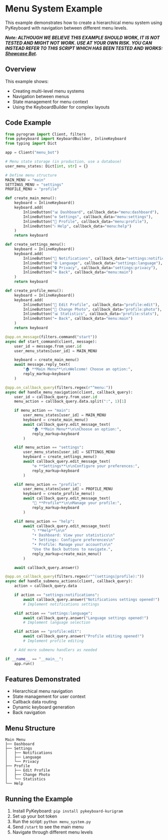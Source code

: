# Menu System Example

This example demonstrates how to create a hierarchical menu system using PyKeyboard with navigation between different menu levels.

<strong><em>Note: ALTHOUGH WE BELIEVE THIS EXAMPLE SHOULD WORK, IT IS NOT TESTED AND MIGHT NOT WORK. </em></strong>
<strong><em>USE AT YOUR OWN RISK. YOU CAN INSTEAD REFER TO THIS SCRIPT WHICH HAS BEEN TESTED AND WORKS: <a href="https://github.com/johnnie-610/pykeyboard/blob/main/showcase_bot.py">Showcase Bot</a>.</em></strong>

## Overview

This example shows:
- Creating multi-level menu systems
- Navigation between menus
- State management for menu context
- Using the KeyboardBuilder for complex layouts

## Code Example

```python
from pyrogram import Client, filters
from pykeyboard import KeyboardBuilder, InlineKeyboard
from typing import Dict

app = Client("menu_bot")

# Menu state storage (in production, use a database)
user_menu_states: Dict[int, str] = {}

# Define menu structure
MAIN_MENU = "main"
SETTINGS_MENU = "settings"
PROFILE_MENU = "profile"

def create_main_menu():
    keyboard = InlineKeyboard()
    keyboard.add(
        InlineButton("📊 Dashboard", callback_data="menu:dashboard"),
        InlineButton("⚙️ Settings", callback_data="menu:settings"),
        InlineButton("👤 Profile", callback_data="menu:profile"),
        InlineButton("ℹ️ Help", callback_data="menu:help")
    )
    return keyboard

def create_settings_menu():
    keyboard = InlineKeyboard()
    keyboard.add(
        InlineButton("🔔 Notifications", callback_data="settings:notifications"),
        InlineButton("🌐 Language", callback_data="settings:language"),
        InlineButton("🔒 Privacy", callback_data="settings:privacy"),
        InlineButton("⬅️ Back", callback_data="menu:main")
    )
    return keyboard

def create_profile_menu():
    keyboard = InlineKeyboard()
    keyboard.add(
        InlineButton("📝 Edit Profile", callback_data="profile:edit"),
        InlineButton("📸 Change Photo", callback_data="profile:photo"),
        InlineButton("📊 Statistics", callback_data="profile:stats"),
        InlineButton("⬅️ Back", callback_data="menu:main")
    )
    return keyboard

@app.on_message(filters.command("start"))
async def start_command(client, message):
    user_id = message.from_user.id
    user_menu_states[user_id] = MAIN_MENU

    keyboard = create_main_menu()
    await message.reply_text(
        "🏠 **Main Menu**\n\nWelcome! Choose an option:",
        reply_markup=keyboard
    )

@app.on_callback_query(filters.regex(r"^menu:"))
async def handle_menu_navigation(client, callback_query):
    user_id = callback_query.from_user.id
    menu_action = callback_query.data.split(":", 1)[1]

    if menu_action == "main":
        user_menu_states[user_id] = MAIN_MENU
        keyboard = create_main_menu()
        await callback_query.edit_message_text(
            "🏠 **Main Menu**\n\nChoose an option:",
            reply_markup=keyboard
        )

    elif menu_action == "settings":
        user_menu_states[user_id] = SETTINGS_MENU
        keyboard = create_settings_menu()
        await callback_query.edit_message_text(
            "⚙️ **Settings**\n\nConfigure your preferences:",
            reply_markup=keyboard
        )

    elif menu_action == "profile":
        user_menu_states[user_id] = PROFILE_MENU
        keyboard = create_profile_menu()
        await callback_query.edit_message_text(
            "👤 **Profile**\n\nManage your profile:",
            reply_markup=keyboard
        )

    elif menu_action == "help":
        await callback_query.edit_message_text(
            "ℹ️ **Help**\n\n"
            "• Dashboard: View your statistics\n"
            "• Settings: Configure preferences\n"
            "• Profile: Manage your account\n\n"
            "Use the Back buttons to navigate.",
            reply_markup=create_main_menu()
        )

    await callback_query.answer()

@app.on_callback_query(filters.regex(r"^(settings|profile):"))
async def handle_submenu_actions(client, callback_query):
    action = callback_query.data

    if action == "settings:notifications":
        await callback_query.answer("Notifications settings opened!")
        # Implement notifications settings

    elif action == "settings:language":
        await callback_query.answer("Language settings opened!")
        # Implement language selection

    elif action == "profile:edit":
        await callback_query.answer("Profile editing opened!")
        # Implement profile editing

    # Add more submenu handlers as needed

if __name__ == "__main__":
    app.run()
```

## Features Demonstrated

- Hierarchical menu navigation
- State management for user context
- Callback data routing
- Dynamic keyboard generation
- Back navigation

## Menu Structure

```
Main Menu
├── Dashboard
├── Settings
│   ├── Notifications
│   ├── Language
│   └── Privacy
├── Profile
│   ├── Edit Profile
│   ├── Change Photo
│   └── Statistics
└── Help
```

## Running the Example

1. Install PyKeyboard: `pip install pykeyboard-kurigram`
2. Set up your bot token
3. Run the script: `python menu_system.py`
4. Send `/start` to see the main menu
5. Navigate through different menu levels
